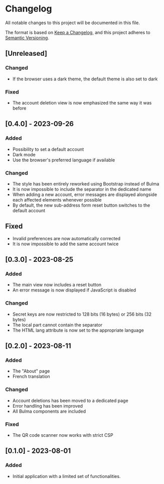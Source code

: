 [//]: # (Copyright 2023 Rodolphe Bréard <rodolphe@breard.tf>)

[//]: # (Copying and distribution of this file, with or without modification,)
[//]: # (are permitted in any medium without royalty provided the copyright)
[//]: # (notice and this notice are preserved.  This file is offered as-is,)
[//]: # (without any warranty.)

# Changelog
All notable changes to this project will be documented in this file.

The format is based on [Keep a Changelog](https://keepachangelog.com/en/1.1.0/),
and this project adheres to [Semantic Versioning](https://semver.org/spec/v2.0.0.html).


## [Unreleased]

### Changed
- If the browser uses a dark theme, the default theme is also set to dark

### Fixed
- The account deletion view is now emphasized the same way it was before


## [0.4.0] - 2023-09-26

### Added
- Possibility to set a default account
- Dark mode
- Use the browser's preferred language if available

### Changed
- The style has been entirely reworked using Bootstrap instead of Bulma
- It is now impossible to include the separator in the dedicated name
- When adding a new account, error messages are displayed alongside each affected elements whenever possible
- By default, the new sub-address form reset button switches to the default account

## Fixed
- Invalid preferences are now automatically corrected
- It is now impossible to add the same account twice


## [0.3.0] - 2023-08-25

### Added
- The main view now includes a reset button
- An error message is now displayed if JavaScript is disabled

### Changed
- Secret keys are now restricted to 128 bits (16 bytes) or 256 bits (32 bytes)
- The local part cannot contain the separator
- The HTML lang attribute is now set to the appropriate language


## [0.2.0] - 2023-08-11

### Added
- The "About" page
- French translation

### Changed
- Account deletions has been moved to a dedicated page
- Error handling has been improved
- All Bulma components are included

### Fixed
- The QR code scanner now works with strict CSP


## [0.1.0] - 2023-08-01

### Added

- Initial application with a limited set of functionalities.
